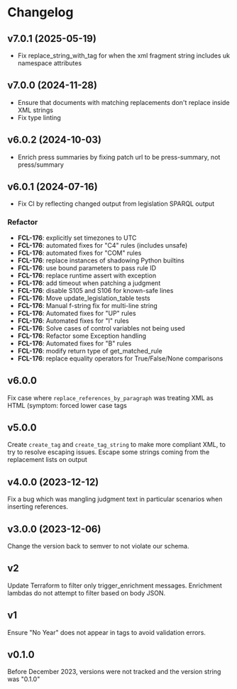 # Changelog

## v7.0.1 (2025-05-19)

- Fix replace_string_with_tag for when the xml fragment string includes uk namespace attributes

## v7.0.0 (2024-11-28)

- Ensure that documents with matching replacements don't replace inside XML strings
- Fix type linting

## v6.0.2 (2024-10-03)

- Enrich press summaries by fixing patch url to be press-summary, not press/summary

## v6.0.1 (2024-07-16)

- Fix CI by reflecting changed output from legislation SPARQL output

### Refactor

- **FCL-176**: explicitly set timezones to UTC
- **FCL-176**: automated fixes for "C4" rules (includes unsafe)
- **FCL-176**: automated fixes for "COM" rules
- **FCL-176**: replace instances of shadowing Python builtins
- **FCL-176**: use bound parameters to pass rule ID
- **FCL-176**: replace runtime assert with exception
- **FCL-176**: add timeout when patching a judgment
- **FCL-176**: disable S105 and S106 for known-safe lines
- **FCL-176**: Move update_legislation_table tests
- **FCL-176**: Manual f-string fix for multi-line string
- **FCL-176**: Automated fixes for "UP" rules
- **FCL-176**: Automated fixes for "I" rules
- **FCL-176**: Solve cases of control variables not being used
- **FCL-176**: Refactor some Exception handling
- **FCL-176**: Automated fixes for "B" rules
- **FCL-176**: modify return type of get_matched_rule
- **FCL-176**: replace equality operators for True/False/None comparisons

## v6.0.0

Fix case where `replace_references_by_paragraph` was treating XML as HTML (symptom: forced lower case tags

## v5.0.0

Create `create_tag` and `create_tag_string` to make more compliant XML, to try to resolve escaping issues.
Escape some strings coming from the replacement lists on output

## v4.0.0 (2023-12-12)

Fix a bug which was mangling judgment text in particular scenarios when inserting references.

## v3.0.0 (2023-12-06)

Change the version back to semver to not violate our schema.

## v2

Update Terraform to filter only trigger_enrichment messages.
Enrichment lambdas do not attempt to filter based on body JSON.

## v1

Ensure "No Year" does not appear in <ref> tags to avoid validation errors.

## v0.1.0

Before December 2023, versions were not tracked and the version string was "0.1.0"
